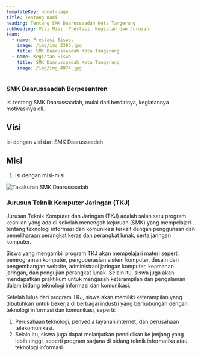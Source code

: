 ```yaml
---
templateKey: about-page
title: Tentang Kami
heading: Tentang SMK Daarussaadah Kota Tangerang
subheading: Visi Misi, Prestasi, Kegiatan dan Jurusan
team:
  - name: Prestasi Siswa.
    image: /img/img_2393.jpg
    title: SMK Daarussaadah Kota Tangerang
  - name: Kegiatan Siswa
    title: SMK Daarussaadah Kota Tangerang
    image: /img/img_4974.jpg
---
```

### **SMK Daarussaadah Berpesantren**

i﻿si tentang SMK Daarussaadah, mulai dari berdirinya, kegiatannya motivasinya dll.

## **Visi**

Isi dengan visi dari SMK Daarussaadah

## **Misi**

1. i﻿si dengan misi-misi

![Tasakuran SMK Daarussaadah](/img/img_2242.jpg "Kegiatan Tasakuran SMK Daarussaadah")

### Jurusun Teknik Komputer Jaringan (TKJ)

Jurusan Teknik Komputer dan Jaringan (TKJ) adalah salah satu program keahlian yang ada di sekolah menengah kejuruan (SMK) yang mempelajari tentang teknologi informasi dan komunikasi terkait dengan penggunaan dan pemeliharaan perangkat keras dan perangkat lunak, serta jaringan komputer.

Siswa yang mengambil program TKJ akan mempelajari materi seperti pemrograman komputer, pengoperasian sistem komputer, desain dan pengembangan website, administrasi jaringan komputer, keamanan jaringan, dan pengujian perangkat lunak. Selain itu, siswa juga akan mendapatkan praktikum untuk mengasah keterampilan dan pengalaman dalam bidang teknologi informasi dan komunikasi.

Setelah lulus dari program TKJ, siswa akan memiliki keterampilan yang dibutuhkan untuk bekerja di berbagai industri yang berhubungan dengan teknologi informasi dan komunikasi, seperti:

1. Perusahaan teknologi, penyedia layanan internet, dan perusahaan telekomunikasi. 
2. Selain itu, siswa juga dapat melanjutkan pendidikan ke jenjang yang lebih tinggi, seperti program sarjana di bidang teknik informatika atau teknologi informasi.